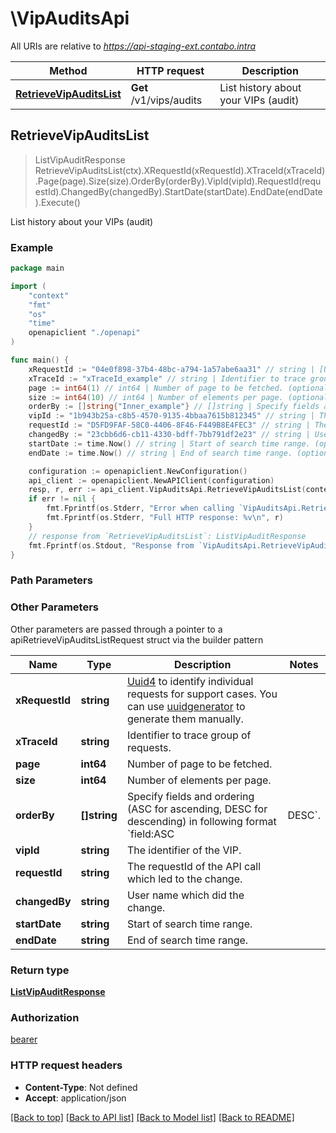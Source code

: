 # \VipAuditsApi

All URIs are relative to *https://api-staging-ext.contabo.intra*

Method | HTTP request | Description
------------- | ------------- | -------------
[**RetrieveVipAuditsList**](VipAuditsApi.md#RetrieveVipAuditsList) | **Get** /v1/vips/audits | List history about your VIPs (audit)



## RetrieveVipAuditsList

> ListVipAuditResponse RetrieveVipAuditsList(ctx).XRequestId(xRequestId).XTraceId(xTraceId).Page(page).Size(size).OrderBy(orderBy).VipId(vipId).RequestId(requestId).ChangedBy(changedBy).StartDate(startDate).EndDate(endDate).Execute()

List history about your VIPs (audit)



### Example

```go
package main

import (
    "context"
    "fmt"
    "os"
    "time"
    openapiclient "./openapi"
)

func main() {
    xRequestId := "04e0f898-37b4-48bc-a794-1a57abe6aa31" // string | [Uuid4](https://en.wikipedia.org/wiki/Universally_unique_identifier#Version_4_(random)) to identify individual requests for support cases. You can use [uuidgenerator](https://www.uuidgenerator.net/version4) to generate them manually.
    xTraceId := "xTraceId_example" // string | Identifier to trace group of requests. (optional)
    page := int64(1) // int64 | Number of page to be fetched. (optional)
    size := int64(10) // int64 | Number of elements per page. (optional)
    orderBy := []string{"Inner_example"} // []string | Specify fields and ordering (ASC for ascending, DESC for descending) in following format `field:ASC|DESC`. (optional)
    vipId := "1b943b25a-c8b5-4570-9135-4bbaa7615b812345" // string | The identifier of the VIP. (optional)
    requestId := "D5FD9FAF-58C0-4406-8F46-F449B8E4FEC3" // string | The requestId of the API call which led to the change. (optional)
    changedBy := "23cbb6d6-cb11-4330-bdff-7bb791df2e23" // string | User name which did the change. (optional)
    startDate := time.Now() // string | Start of search time range. (optional)
    endDate := time.Now() // string | End of search time range. (optional)

    configuration := openapiclient.NewConfiguration()
    api_client := openapiclient.NewAPIClient(configuration)
    resp, r, err := api_client.VipAuditsApi.RetrieveVipAuditsList(context.Background()).XRequestId(xRequestId).XTraceId(xTraceId).Page(page).Size(size).OrderBy(orderBy).VipId(vipId).RequestId(requestId).ChangedBy(changedBy).StartDate(startDate).EndDate(endDate).Execute()
    if err != nil {
        fmt.Fprintf(os.Stderr, "Error when calling `VipAuditsApi.RetrieveVipAuditsList``: %v\n", err)
        fmt.Fprintf(os.Stderr, "Full HTTP response: %v\n", r)
    }
    // response from `RetrieveVipAuditsList`: ListVipAuditResponse
    fmt.Fprintf(os.Stdout, "Response from `VipAuditsApi.RetrieveVipAuditsList`: %v\n", resp)
}
```

### Path Parameters



### Other Parameters

Other parameters are passed through a pointer to a apiRetrieveVipAuditsListRequest struct via the builder pattern


Name | Type | Description  | Notes
------------- | ------------- | ------------- | -------------
 **xRequestId** | **string** | [Uuid4](https://en.wikipedia.org/wiki/Universally_unique_identifier#Version_4_(random)) to identify individual requests for support cases. You can use [uuidgenerator](https://www.uuidgenerator.net/version4) to generate them manually. | 
 **xTraceId** | **string** | Identifier to trace group of requests. | 
 **page** | **int64** | Number of page to be fetched. | 
 **size** | **int64** | Number of elements per page. | 
 **orderBy** | **[]string** | Specify fields and ordering (ASC for ascending, DESC for descending) in following format &#x60;field:ASC|DESC&#x60;. | 
 **vipId** | **string** | The identifier of the VIP. | 
 **requestId** | **string** | The requestId of the API call which led to the change. | 
 **changedBy** | **string** | User name which did the change. | 
 **startDate** | **string** | Start of search time range. | 
 **endDate** | **string** | End of search time range. | 

### Return type

[**ListVipAuditResponse**](ListVipAuditResponse.md)

### Authorization

[bearer](../README.md#bearer)

### HTTP request headers

- **Content-Type**: Not defined
- **Accept**: application/json

[[Back to top]](#) [[Back to API list]](../README.md#documentation-for-api-endpoints)
[[Back to Model list]](../README.md#documentation-for-models)
[[Back to README]](../README.md)

